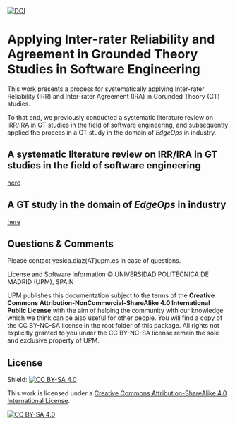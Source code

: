 [![DOI](https://zenodo.org/badge/380211771.svg)](https://zenodo.org/badge/latestdoi/380211771)

# Applying Inter-rater Reliability and Agreement in Grounded Theory Studies in Software Engineering

This work presents a process for systematically applying Inter-rater Reliability (IRR) and Inter-rater Agreement (IRA) in Gorunded Theory (GT) studies. 

To that end, we previously conducted a systematic literature review on IRR/IRA in GT studies in the field of software engineering, and subsequently applied the process in a GT study in the domain of *EdgeOps* in industry.

## A systematic literature review on IRR/IRA in GT studies in the field of software engineering
[here](https://github.com/jdiazfernandez/IRR-IRAinGroundedTheory/tree/main/1-Systematic%20Literature%20Review%20on%20IRR-IRA%20in%20Grounde%20Theory%20studies)

## A GT study in the domain of *EdgeOps* in industry
[here](https://github.com/jdiazfernandez/IRR-IRAinGroundedTheory/tree/main/2-Grounded%20Theory%20study%20on%20EdgeOps)


## Questions & Comments

Please contact yesica.diaz(AT)upm.es in case of questions.

License and Software Information
© UNIVERSIDAD POLITÉCNICA DE MADRID (UPM), SPAIN

UPM publishes this documentation subject to the terms of the **Creative Commons Attribution-NonCommercial-ShareAlike 4.0 International Public License** with the aim of helping the community with our knowledge which we think can be also useful for other people. You will find a copy of the CC BY-NC-SA license in the root folder of this package. All rights not explicitly granted to you under the CC BY-NC-SA license remain the sole and exclusive property of UPM.

## License

Shield: [![CC BY-SA 4.0][cc-by-sa-shield]][cc-by-sa]

This work is licensed under a [Creative Commons Attribution-ShareAlike 4.0
International License][cc-by-sa].

[![CC BY-SA 4.0][cc-by-sa-image]][cc-by-sa]

[cc-by-sa]: http://creativecommons.org/licenses/by-sa/4.0/
[cc-by-sa-image]: https://licensebuttons.net/l/by-sa/4.0/88x31.png
[cc-by-sa-shield]: https://img.shields.io/badge/License-CC%20BY--SA%204.0-lightgrey.svg
